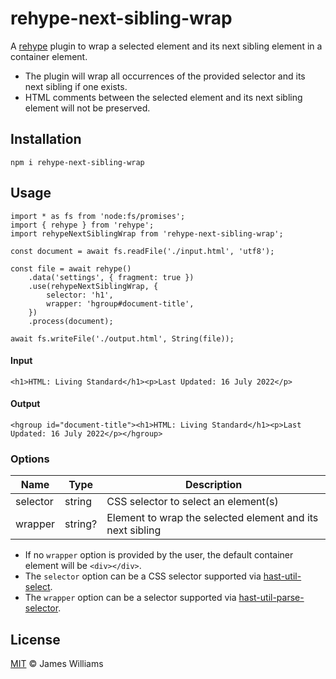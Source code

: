 # rehype-next-sibling-wrap

A [rehype](https://github.com/rehypejs/rehype?tab=readme-ov-file#plugins) plugin to wrap a selected element and its
next sibling element in a container element.

- The plugin will wrap all occurrences of the provided selector and its next sibling if one exists.
- HTML comments between the selected element and its next sibling element will not be preserved.

## Installation

```
npm i rehype-next-sibling-wrap
```

## Usage

```
import * as fs from 'node:fs/promises';
import { rehype } from 'rehype';
import rehypeNextSiblingWrap from 'rehype-next-sibling-wrap';

const document = await fs.readFile('./input.html', 'utf8');

const file = await rehype()
	.data('settings', { fragment: true })
	.use(rehypeNextSiblingWrap, {
		selector: 'h1',
		wrapper: 'hgroup#document-title',
	})
	.process(document);

await fs.writeFile('./output.html', String(file));
```

#### Input

```
<h1>HTML: Living Standard</h1><p>Last Updated: 16 July 2022</p>
```

#### Output

```
<hgroup id="document-title"><h1>HTML: Living Standard</h1><p>Last Updated: 16 July 2022</p></hgroup>
```

### Options

Name | Type | Description
---|---|---
selector | string | CSS selector to select an element(s)
wrapper| string? | Element to wrap the selected element and its next sibling

- If no `wrapper` option is provided by the user, the default container element will be `<div></div>`.
- The `selector` option can be a CSS selector supported
via [hast-util-select](https://github.com/syntax-tree/hast-util-select?tab=readme-ov-file#support).
- The `wrapper` option can be a selector supported
via [hast-util-parse-selector](https://github.com/syntax-tree/hast-util-parse-selector/blob/main/readme.md#parameters).

## License

[MIT](./LICENSE) :copyright: James Williams
